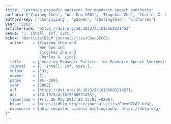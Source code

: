 ```yaml
---
title: "Learning prosodic patterns for mandarin speech synthesis"
authors: ['Yiqiang Chen', 'Wen Gao 0001', 'Tingshao Zhu', 'Charles X. Ling']
authors-key: ['chenyiqiang', 'gaowen', 'zhutingshao', 'x.charles']
year: "2002"
article-link: "https://doi.org/10.1023/A:1015568521453"
venue: "J. Intell. Inf. Syst."
bibex: "@article{DBLP:journals/jiis/ChenGZL02,
  author    = {Yiqiang Chen and
               Wen Gao and
               Tingshao Zhu and
               Charles X. Ling},
  title     = {Learning Prosodic Patterns for Mandarin Speech Synthesis},
  journal   = {J. Intell. Inf. Syst.},
  volume    = {19},
  number    = {1},
  pages     = {95--109},
  year      = {2002},
  url       = {https://doi.org/10.1023/A:1015568521453},
  doi       = {10.1023/A:1015568521453},
  timestamp = {Fri, 26 May 2017 22:55:03 +0200},
  biburl    = {https://dblp.org/rec/journals/jiis/ChenGZL02.bib},
  bibsource = {dblp computer science bibliography, https://dblp.org}
}"
---
```

